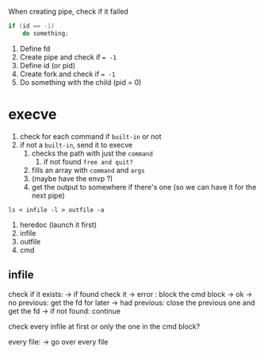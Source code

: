 When creating pipe, check if it failed
```c
if (id == -1)
	do something;
```

1. Define fd
2. Create pipe and check if `= -1`
3. Define id (or pid)
4. Create fork and check if `= -1`
5. Do something with the child (pid = 0)

# execve
1. check for each command if `built-in` or not
2. if not a `built-in`, send it to execve
	1. checks the path with just the `command`
		1. if not found `free and quit?`
	2. fills an array with `command` and `args`
	3. (maybe have the envp ?)
	4. get the output to somewhere if there's one (so we can have it for the next pipe)


`ls < infile -l > outfile -a`
1. heredoc (launch it first)
2. infile
3. outfile
4. cmd


## infile
check if it exists:
	-> if found check it
		-> error : block the cmd block
		-> ok
			-> no previous: get the fd for later
			-> had previous: close the previous one and get the fd
	-> if not found: continue

check every infile at first or only the one in the cmd block?

every file:
	-> go over every file